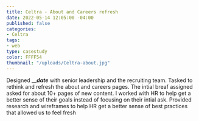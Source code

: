 ```yaml
---
title: Celtra - About and Careers refresh
date: 2022-05-14 12:05:00 -04:00
published: false
categories:
- Celtra
tags:
- web
type: casestudy
color: FFFF54
thumbnail: "/uploads/Celtra-about.jpg"
---
```


Designed _____date___ with senior leadership and the recruiting team. Tasked to rethink and refresh the about and careers pages. The intial breaf assigned asked for about 10+ pages of new content. I worked with HR to help get a better sense of their goals instead of focusing on their intial ask. Provided research and wireframes to help HR get a better sense of best practices that allowed us to feel fresh 